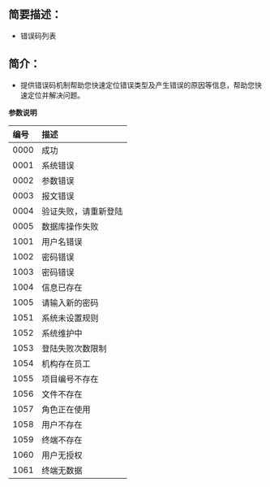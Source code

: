 ## 简要描述：
- 错误码列表

## 简介：
- 提供错误码机制帮助您快速定位错误类型及产生错误的原因等信息，帮助您快速定位并解决问题。

**参数说明** 

|编号|描述|
|:-----  |:-----|
|0000|成功|
|0001|系统错误|
|0002|参数错误|
|0003|报文错误|
|0004|验证失败，请重新登陆|
|0005|数据库操作失败|
|1001|用户名错误|
|1002|密码错误|
|1003|密码错误|
|1004|信息已存在|
|1005|请输入新的密码|
|1051|系统未设置规则|
|1052|系统维护中|
|1053|登陆失败次数限制|
|1054|机构存在员工|
|1055|项目编号不存在|
|1056|文件不存在|
|1057|角色正在使用|
|1058|用户不存在|
|1059|终端不存在|
|1060|用户无授权|
|1061|终端无数据|